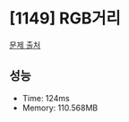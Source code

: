 # [1149] RGB거리

[문제 출처](https://www.acmicpc.net/problem/1149)

## 성능

- Time: 124ms
- Memory: 110.568MB
